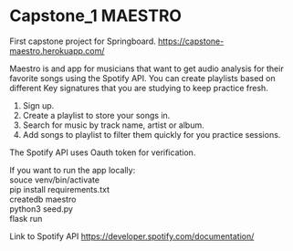 # Capstone_1 MAESTRO
First capstone project for Springboard. 
https://capstone-maestro.herokuapp.com/

Maestro is and app for musicians that want to get audio analysis for their favorite songs using the Spotify API. 
You can create playlists based on different Key signatures that you are studying to keep practice fresh. 

1. Sign up.
2. Create a playlist to store your songs in.
3. Search for music by track name, artist or album. 
4. Add songs to playlist to filter them quickly for you practice sessions.

The Spotify API uses Oauth token for verification.

If you want to run the app locally:
<br>
souce venv/bin/activate
<br>
pip install requirements.txt
<br>
createdb maestro
<br>
python3 seed.py
<br>
flask run

Link to Spotify API
https://developer.spotify.com/documentation/
